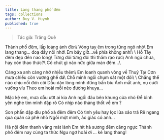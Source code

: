 ```yaml
---
title: Lang thang phố đêm
tags: collections
author: Duy V. Huynh
published: true
---
```

> Tác giả: Trăng Quê

Thành phố đêm, lấp loáng ánh đèn\\
Vòng tay êm trong từng ngõ nhỏ\\
Em lang thang… đoạ đầy nỗi nhớ\\
Em bây giờ…về phía không anh!\\
\\
Hồ Tây đêm đẹp đến nao lòng\\
Từng đôi từng đôi thì thầm rạo rực\\
Anh ngủ chưa, hay còn thao thức?\\
Có chút gì náo nức giữa màn đêm…\\

Càng xa anh càng nhớ nhiều thêm\\
Em loanh quanh vòng về Thuỷ Tạ\\
Cơn mưa chiều còn vương ghế đá\\
Chỗ mình ngồi chụm sát một đôi\\
\\
Chẳng thể nào chịu nổi đơn côi
Dẫu dặn lòng mình đừng bấn bíu
Ánh mắt anh, nụ cười vướng víu
Theo em hoài mỗi nẻo đường khuya...

Mặc kệ em, mưa dẫu ướt ai kia
Anh ngồi đâu bên khung cửa nhỏ
Để bình yên nghe tim mình đập rõ
Có nhịp nào thảng thốt về em ?

Son phấn dập dìu phố xá đêm đêm
Có tình yêu hay lọc lừa xảo trá
Rẽ ngang qua quán cà phê nhỏ
Ngồi một mình, ảo giác có anh…

Hà nội đêm thanh vắng mát lành
Em hít hà sương đêm căng ngực
Thành phố đêm nay cùng ta thức
Ngu ngơ hoài ơi … kẻ lang thang! 
